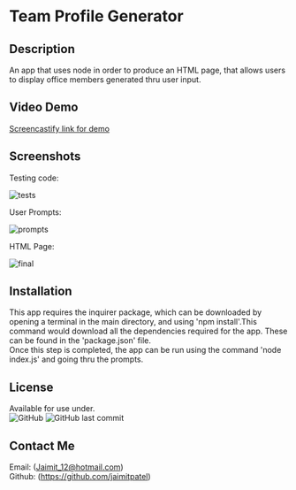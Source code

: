 # Team Profile Generator

## Description
An app that uses node in order to produce an HTML page, that allows users to display office members generated thru user input.
  


## Video Demo
[Screencastify link for demo](https://watch.screencastify.com/v/Yc8JHLPxsYONnJ5mufkk)

## Screenshots

Testing code:

![tests](https://user-images.githubusercontent.com/3880463/151755840-bd18dcbe-1e43-4129-a675-16d837c29903.png)

User Prompts:

![prompts](https://user-images.githubusercontent.com/3880463/151755849-7680334c-0374-4bbc-8a82-19ea938bb5eb.png)

HTML Page: 

![final](https://user-images.githubusercontent.com/3880463/151758808-f5eb779f-52cc-4335-b353-597f04837e86.png)



## Installation
This app requires the inquirer package, which can be downloaded by opening a terminal in the main directory, and using 'npm install'.This command would download all the dependencies required for the app. These can be found in the 'package.json' file. <br>
Once this step is completed, the app can be run using the command 'node index.js' and going thru the prompts.

## License
Available for use under. <br>
![GitHub](https://img.shields.io/github/license/jaimitpatel/Team-Profile)
![GitHub last commit](https://img.shields.io/github/last-commit/jaimitpatel/Team-Profile)

 
## Contact Me

Email: (Jaimit_12@hotmail.com) <br>
Github: (https://github.com/jaimitpatel)
 
